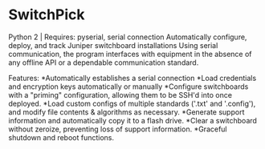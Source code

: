 # SwitchPick
Python 2 | Requires: pyserial, serial connection
Automatically configure, deploy, and track Juniper switchboard installations
Using serial communication, the program interfaces with equipment in the absence of any offline API or a dependable communication standard.

Features:
  *Automatically establishes a serial connection
  *Load credentials and encryption keys automatically or manually
  *Configure switchboards with a "priming" configuration, allowing them to be SSH'd into once deployed.
  *Load custom configs of multiple standards ('.txt' and '.config'), and modify file contents & algorithms as necessary.
  *Generate support information and automatically copy it to a flash drive.
  *Clear a switchboard without zeroize, preventing loss of support information.
  *Graceful shutdown and reboot functions.
